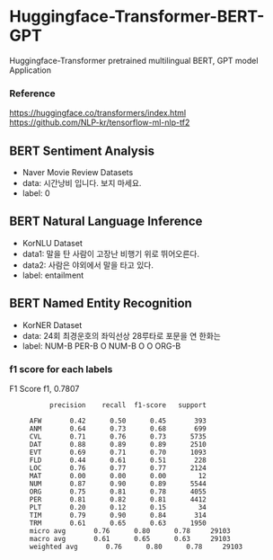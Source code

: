 # Huggingface-Transformer-BERT-GPT
Huggingface-Transformer pretrained multilingual BERT, GPT model Application<br>
### Reference
https://huggingface.co/transformers/index.html<br>
https://github.com/NLP-kr/tensorflow-ml-nlp-tf2

## BERT Sentiment Analysis
- Naver Movie Review Datasets
- data: 시간낭비 입니다. 보지 마세요.
- label: 0

## BERT Natural Language Inference
- KorNLU Dataset
- data1: 말을 탄 사람이 고장난 비행기 위로 뛰어오른다.
- data2: 사람은 야외에서 말을 타고 있다.	
- label: entailment

## BERT Named Entity Recognition
- KorNER Dataset
- data: 24회 최경운호의 좌익선상 28루타로 포문을 연 한화는
- label: NUM-B PER-B O NUM-B O O ORG-B

### f1 score for each labels
F1 Score
f1, 0.7807

              precision    recall  f1-score   support

         AFW       0.42      0.50      0.45       393
         ANM       0.64      0.73      0.68       699
         CVL       0.71      0.76      0.73      5735
         DAT       0.88      0.89      0.89      2510
         EVT       0.69      0.71      0.70      1093
         FLD       0.44      0.61      0.51       228
         LOC       0.76      0.77      0.77      2124
         MAT       0.00      0.00      0.00        12
         NUM       0.87      0.90      0.89      5544
         ORG       0.75      0.81      0.78      4055
         PER       0.81      0.82      0.81      4412
         PLT       0.20      0.12      0.15        34
         TIM       0.79      0.90      0.84       314
         TRM       0.61      0.65      0.63      1950
         micro avg       0.76      0.80      0.78     29103
         macro avg       0.61      0.65      0.63     29103
         weighted avg       0.76      0.80      0.78     29103

